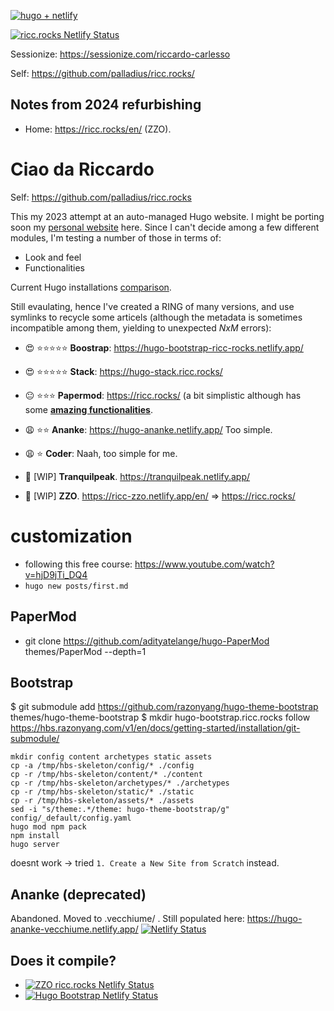  [![hugo + netlify](https://res.cloudinary.com/dzkoxrsdj/image/upload/v1656562989/template_1_edyp8b.png)](https://ntl.fyi/3P9w1mr)

 [![ricc.rocks Netlify Status](https://api.netlify.com/api/v1/badges/444a5ada-1134-4e5c-9691-3a4a33799ab4/deploy-status)](https://app.netlify.com/sites/ricc-zzo/deploys)

Sessionize: https://sessionize.com/riccardo-carlesso

Self: https://github.com/palladius/ricc.rocks/

## Notes from 2024 refurbishing

* Home: https://ricc.rocks/en/ (ZZO).

# Ciao da Riccardo

Self: https://github.com/palladius/ricc.rocks

This my 2023 attempt at an auto-managed Hugo website.
I might be porting soon my [personal website](http://www.palladius.it/) here.
Since I can't decide among a few different modules, I'm testing a number of those in terms of:

* Look and feel
* Functionalities

Current Hugo installations [comparison](https://ricc.rocks/posts/posts-symlink/2023-01-29-symlinked-themes-compared.d/symlinked-themes-compared/).

Still evaulating, hence I've created a RING of many versions, and use symlinks to recycle some articels (although the metadata is sometimes incompatible among them, yielding to unexpected *NxM* errors):

* 😍 ⭐️⭐️⭐️⭐️⭐️ **Boostrap**: https://hugo-bootstrap-ricc-rocks.netlify.app/
* 😍 ⭐️⭐️⭐️⭐️⭐️ **Stack**:    https://hugo-stack.ricc.rocks/
* 😐 ⭐️⭐️⭐️ **Papermod**: https://ricc.rocks/ (a bit simplistic although has some [**amazing functionalities**](https://ricc.rocks/posts/papermod-analysis-page/).
* 😩 ⭐️⭐️ **Ananke**: https://hugo-ananke.netlify.app/ Too simple.
* 😩 ⭐️ **Coder**: Naah, too simple for me.

* 🚧 [WIP] **Tranquilpeak**.  https://tranquilpeak.netlify.app/
* 🚧 [WIP] **ZZO**. https://ricc-zzo.netlify.app/en/ => https://ricc.rocks/

# customization

* following this free course: https://www.youtube.com/watch?v=hjD9jTi_DQ4
* `hugo new posts/first.md`

## PaperMod

* git clone https://github.com/adityatelange/hugo-PaperMod themes/PaperMod --depth=1

## Bootstrap

$ git submodule add https://github.com/razonyang/hugo-theme-bootstrap themes/hugo-theme-bootstrap
$ mkdir hugo-bootstrap.ricc.rocks
 follow https://hbs.razonyang.com/v1/en/docs/getting-started/installation/git-submodule/

```
mkdir config content archetypes static assets
cp -a /tmp/hbs-skeleton/config/* ./config
cp -r /tmp/hbs-skeleton/content/* ./content
cp -r /tmp/hbs-skeleton/archetypes/* ./archetypes
cp -r /tmp/hbs-skeleton/static/* ./static
cp -r /tmp/hbs-skeleton/assets/* ./assets
sed -i "s/theme:.*/theme: hugo-theme-bootstrap/g" config/_default/config.yaml
hugo mod npm pack
npm install
hugo server
```

doesnt work -> tried `1. Create a New Site from Scratch` instead.

## Ananke (deprecated)

Abandoned. Moved to .vecchiume/ .
Still populated here: https://hugo-ananke-vecchiume.netlify.app/
[![Netlify Status](https://api.netlify.com/api/v1/badges/9c6fdacc-6b9f-4908-b3e5-57f1dc2b8f50/deploy-status)](https://app.netlify.com/sites/hugo-ananke-vecchiume/deploys)



## Does it compile?

*  [![ZZO ricc.rocks Netlify Status](https://api.netlify.com/api/v1/badges/444a5ada-1134-4e5c-9691-3a4a33799ab4/deploy-status)](https://app.netlify.com/sites/ricc-zzo/deploys)
* [![Hugo Bootstrap Netlify Status](https://api.netlify.com/api/v1/badges/0441c68e-204c-4020-aebf-1a2afa7420e4/deploy-status)](https://app.netlify.com/sites/hugo-bootstrap-ricc-rocks/deploys)
